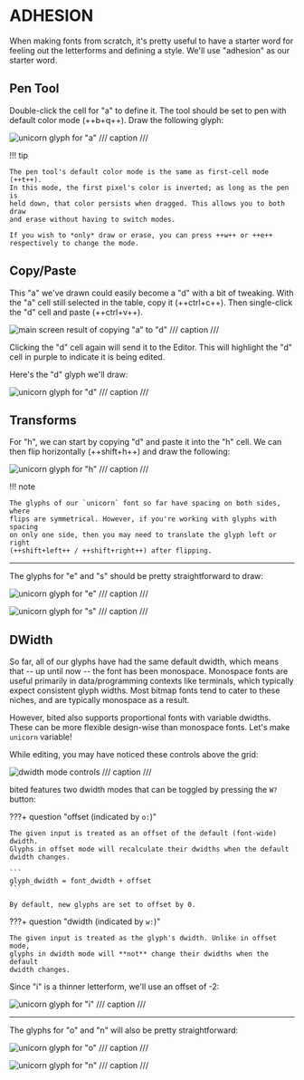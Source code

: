 # ADHESION

When making fonts from scratch, it's pretty useful to have a starter word for
feeling out the letterforms and defining a style. We'll use "adhesion" as our
starter word.

## Pen Tool

Double-click the cell for "a" to define it. The tool should be set to pen with
default color mode (++b+q++). Draw the following glyph:

![unicorn glyph for "a"](assets/unicorn-a.png)
/// caption
///

!!! tip

    The pen tool's default color mode is the same as first-cell mode (++t++).
    In this mode, the first pixel's color is inverted; as long as the pen is
    held down, that color persists when dragged. This allows you to both draw
    and erase without having to switch modes.

    If you wish to *only* draw or erase, you can press ++w++ or ++e++
    respectively to change the mode.

## Copy/Paste

This "a" we've drawn could easily become a "d" with a bit of tweaking. With the
"a" cell still selected in the table, copy it (++ctrl+c++). Then single-click
the "d" cell and paste (++ctrl+v++).

![main screen result of copying "a" to "d"](assets/copy-paste.png)
/// caption
///

Clicking the "d" cell again will send it to the Editor. This will highlight the
"d" cell in purple to indicate it is being edited.

Here's the "d" glyph we'll draw:

![unicorn glyph for "d"](assets/unicorn-d.png)
/// caption
///

## Transforms

For "h", we can start by copying "d" and paste it into the "h" cell. We can
then flip horizontally (++shift+h++) and draw the following:

![unicorn glyph for "h"](assets/unicorn-h.png)
/// caption
///

!!! note

    The glyphs of our `unicorn` font so far have spacing on both sides, where
    flips are symmetrical. However, if you're working with glyphs with spacing
    on only one side, then you may need to translate the glyph left or right
    (++shift+left++ / ++shift+right++) after flipping.

---

The glyphs for "e" and "s" should be pretty straightforward to draw:

<div class='grid cards' markdown>

![unicorn glyph for "e"](assets/unicorn-e.png)
/// caption
///

![unicorn glyph for "s"](assets/unicorn-s.png)
/// caption
///

</div>

## DWidth

So far, all of our glyphs have had the same default dwidth, which means that --
up until now -- the font has been monospace. Monospace fonts are useful
primarily in data/programming contexts like terminals, which typically expect
consistent glyph widths. Most bitmap fonts tend to cater to these niches, and
are typically monospace as a result.

However, bited also supports proportional fonts with variable dwidths. These
can be more flexible design-wise than monospace fonts. Let's make `unicorn`
variable!

While editing, you may have noticed these controls above the grid:

![dwidth mode controls](assets/dwidth-mode.png)
/// caption
///

bited features two dwidth modes that can be toggled by pressing the `W?`
button:

???+ question "offset (indicated by `o:`)"

    The given input is treated as an offset of the default (font-wide) dwidth.
    Glyphs in offset mode will recalculate their dwidths when the default
    dwidth changes.

    ```
    glyph_dwidth = font_dwidth + offset
    ```

    By default, new glyphs are set to offset by 0.

???+ question "dwidth (indicated by `w:`)"

    The given input is treated as the glyph's dwidth. Unlike in offset mode,
    glyphs in dwidth mode will **not** change their dwidths when the default
    dwidth changes.

Since "i" is a thinner letterform, we'll use an offset of -2:

![unicorn glyph for "i"](assets/unicorn-i.png)
/// caption
///

---

The glyphs for "o" and "n" will also be pretty straightforward:

<div class='grid cards' markdown>

![unicorn glyph for "o"](assets/unicorn-o.png)
/// caption
///

![unicorn glyph for "n"](assets/unicorn-n.png)
/// caption
///

</div>
